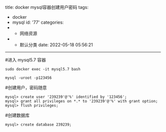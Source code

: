 title: docker mysql容器创建用户密码
tags:
  - docker
  - mysql
id: '77'
categories:
  - - 网络资源
  - - 默认分类
date: 2022-05-18 05:56:21
---
#进入 mysql5.7 容器

`sudo docker exec -it mysql5.7 bash`

`mysql -uroot -p123456`

#创建用户，密码随意

`mysql> create user '239239'@'%' identified by '123456';`  
`mysql> grant all privileges on *.* to '239239'@'%' with grant option;`  
`mysql> flush privileges;`

#创建数据库

`mysql> create database 239239;`